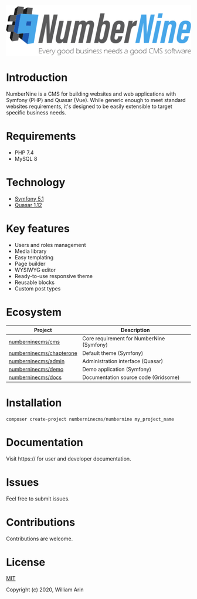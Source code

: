 ![NumberNine Logo](./assets/images/NumberNine512_slogan.png)

# Introduction

NumberNine is a CMS for building websites and web applications with Symfony (PHP) and Quasar (Vue).
While generic enough to meet standard websites requirements, it's designed to be easily extensible to target specific business needs.

# Requirements
* PHP 7.4
* MySQL 8

# Technology
* [Symfony 5.1](http://symfony.com/)
* [Quasar 1.12](https://quasar.dev/)

# Key features
* Users and roles management
* Media library
* Easy templating
* Page builder
* WYSIWYG editor
* Ready-to-use responsive theme
* Reusable blocks
* Custom post types

# Ecosystem
| Project | Description |
|---------|-------------|
| [numberninecms/cms]                | Core requirement for NumberNine (Symfony) |
| [numberninecms/chapterone]         | Default theme (Symfony) |
| [numberninecms/admin]              | Administration interface (Quasar) |
| [numberninecms/demo]               | Demo application (Symfony) |
| [numberninecms/docs]               | Documentation source code (Gridsome) |

[numberninecms/cms]: https://
[numberninecms/chapterone]: https://
[numberninecms/admin]: https://
[numberninecms/demo]: https://
[numberninecms/docs]: https://

# Installation
```
composer create-project numberninecms/numbernine my_project_name
```

# Documentation
Visit https:// for user and developer documentation.

# Issues
Feel free to submit issues.

# Contributions
Contributions are welcome.

# License
[MIT](http://opensource.org/licenses/MIT)

Copyright (c) 2020, William Arin
